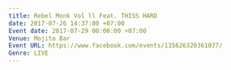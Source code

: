 ```yaml
---
title: Rebel Monk Vol ll Feat. THISS HARD
date: 2017-07-26 14:37:00 +07:00
Event date: 2017-07-29 00:00:00 +07:00
Venue: Mojito Bar
Event URL: https://www.facebook.com/events/135626320361077/
Genre: LIVE
---
```


